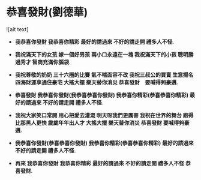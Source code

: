 恭喜發財(劉德華)
=====
![alt text]

 * __我恭喜你發財
我恭喜你精彩
最好的請過來
不好的請走開
禮多人不怪__.

 * __我祝滿天下的女孩
嫁一個好男孩
兩小口永遠在一塊
我祝滿天下的小孩
聰明勝過秀才
智商充滿你腦袋__.

 * __我祝尊敬的奶奶
三十六圈的比賽
氣不喘面容不改
我祝三叔公的買賣
生意揚名四海財運享通住豪宅
大搖大擺
樂天替你消災
恭喜發財　要喊得夠豪邁__.

 * __恭喜發財
我恭喜你發財(我恭喜恭喜你發財)
我恭喜你精彩(恭喜恭喜你精彩)
最好的請過來
不好的請走開
禮多人不怪__.

 * __我祝大家笑口常開
用心把愛去灌溉
明天呀我們更厲害
我祝在世界的舞台
跑得比那黑人更快
歲歲年年出人才
大搖大擺
樂天替你消災
恭喜發財
要喊得夠豪邁__.

 * __我恭喜你發財(恭喜恭喜你發財)
我恭喜你精彩(恭喜恭喜你精彩)
最好的請過來
不好的請走開
禮多人不怪__.

 * __再來
我恭喜你發財
我恭喜你精彩
最好的請過來
不好的請走開
禮多人不怪
恭喜發財__.
